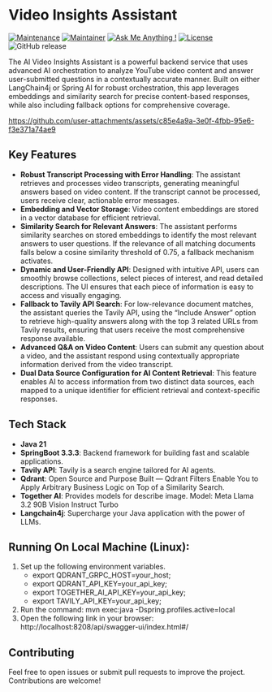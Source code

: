 # Video Insights Assistant

[![Maintenance](https://img.shields.io/badge/Maintained%3F-yes-green.svg)]()
[![Maintainer](https://img.shields.io/static/v1?label=Yevhen%20Ruban&message=Maintainer&color=red)](mailto:yevhen.ruban@extrawest.com)
[![Ask Me Anything !](https://img.shields.io/badge/Ask%20me-anything-1abc9c.svg)]()
[![License](https://img.shields.io/badge/License-Apache_2.0-blue.svg)](https://opensource.org/licenses/Apache-2.0)
![GitHub release](https://img.shields.io/badge/release-v1.0.0-blue)

The AI Video Insights Assistant is a powerful backend service that uses advanced AI orchestration to analyze YouTube video content and answer user-submitted questions in a contextually accurate manner. Built on either LangChain4j or Spring AI for robust orchestration, this app leverages embeddings and similarity search for precise content-based responses, while also including fallback options for comprehensive coverage.





https://github.com/user-attachments/assets/c85e4a9a-3e0f-4fbb-95e6-f3e371a74ae9





## Key Features

- **Robust Transcript Processing with Error Handling**: The assistant retrieves and processes video transcripts, generating meaningful answers based on video content. If the transcript cannot be processed, users receive clear, actionable error messages.
- **Embedding and Vector Storage**: Video content embeddings are stored in a vector database for efficient retrieval.
- **Similarity Search for Relevant Answers**: The assistant performs similarity searches on stored embeddings to identify the most relevant answers to user questions. If the relevance of all matching documents falls below a cosine similarity threshold of 0.75, a fallback mechanism activates.
- **Dynamic and User-Friendly API**: Designed with intuitive API, users can smoothly browse collections, select pieces of interest, and read detailed descriptions. The UI ensures that each piece of information is easy to access and visually engaging.
- **Fallback to Tavily API Search**: For low-relevance document matches, the assistant queries the Tavily API, using the “Include Answer” option to retrieve high-quality answers along with the top 3 related URLs from Tavily results, ensuring that users receive the most comprehensive response available.
- **Advanced Q&A on Video Content**: Users can submit any question about a video, and the assistant respond using contextually appropriate information derived from the video transcript.
- **Dual Data Source Configuration for AI Content Retrieval**: This feature enables AI to access information from two distinct data sources, each mapped to a unique identifier for efficient retrieval and context-specific responses.

## Tech Stack

- **Java 21**
- **SpringBoot 3.3.3**: Backend framework for building fast and scalable applications.
- **Tavily API**: Tavily is a search engine tailored for AI agents.
- **Qdrant**: Open Source and Purpose Built — Qdrant Filters Enable You to Apply Arbitrary Business Logic on Top of a Similarity Search.
- **Together AI**: Provides models for describe image. Model: Meta Llama 3.2 90B Vision Instruct Turbo
- **Langchain4j**: Supercharge your Java application with the power of LLMs.

## Running On Local Machine (Linux):

1. Set up the following environment variables.
    - export QDRANT_GRPC_HOST=your_host;
    - export QDRANT_API_KEY=your_api_key;
    - export TOGETHER_AI_API_KEY=your_api_key;
    - export TAVILY_API_KEY=your_api_key;
2. Run the command: mvn exec:java -Dspring.profiles.active=local
3. Open the following link in your browser: http://localhost:8208/api/swagger-ui/index.html#/

## Contributing

Feel free to open issues or submit pull requests to improve the project. Contributions are welcome!

